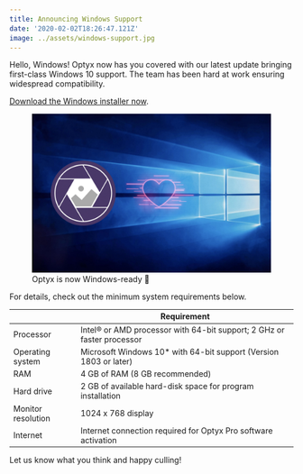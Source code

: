 ```yaml
---
title: Announcing Windows Support
date: '2020-02-02T18:26:47.121Z'
image: ../assets/windows-support.jpg
---
```


Hello, Windows! Optyx now has you covered with our latest update bringing first-class Windows 10 support. The team has been hard at work ensuring widespread compatibility.

[Download the Windows installer now](https://www.optyx.app/download?platform=windows).

<figure>
<img src="../assets/windows-support.jpg"/>
<figcaption>Optyx is now Windows-ready 🎉</figcaption>
</figure>

For details, check out the minimum system requirements below.

|                    | Requirement                                                            |
| ------------------ | ---------------------------------------------------------------------- |
| Processor          | Intel® or AMD processor with 64-bit support; 2 GHz or faster processor |
| Operating system   | Microsoft Windows 10\* with 64-bit support (Version 1803 or later)     |
| RAM                | 4 GB of RAM (8 GB recommended)                                         |
| Hard drive         | 2 GB of available hard-disk space for program installation             |
| Monitor resolution | 1024 x 768 display                                                     |
| Internet           | Internet connection required for Optyx Pro software activation         |

Let us know what you think and happy culling!
